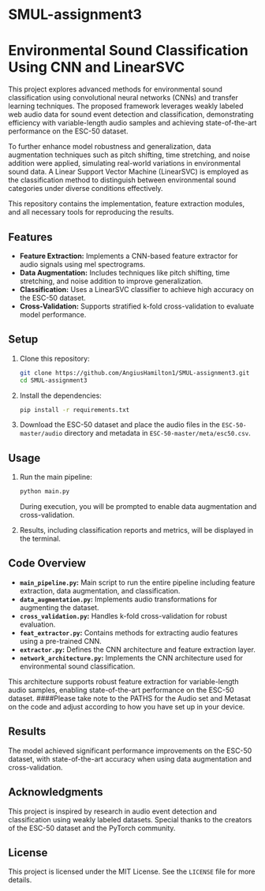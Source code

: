 # SMUL-assignment3

# Environmental Sound Classification Using CNN and LinearSVC

This project explores advanced methods for environmental sound classification using convolutional neural networks (CNNs) and transfer learning techniques. The proposed framework leverages weakly labeled web audio data for sound event detection and classification, demonstrating efficiency with variable-length audio samples and achieving state-of-the-art performance on the ESC-50 dataset. 

To further enhance model robustness and generalization, data augmentation techniques such as pitch shifting, time stretching, and noise addition were applied, simulating real-world variations in environmental sound data. A Linear Support Vector Machine (LinearSVC) is employed as the classification method to distinguish between environmental sound categories under diverse conditions effectively.

This repository contains the implementation, feature extraction modules, and all necessary tools for reproducing the results.

## Features
- **Feature Extraction:** Implements a CNN-based feature extractor for audio signals using mel spectrograms.
- **Data Augmentation:** Includes techniques like pitch shifting, time stretching, and noise addition to improve generalization.
- **Classification:** Uses a LinearSVC classifier to achieve high accuracy on the ESC-50 dataset.
- **Cross-Validation:** Supports stratified k-fold cross-validation to evaluate model performance.

## Setup

1. Clone this repository:
   ```bash
   git clone https://github.com/AngiusHamilton1/SMUL-assignment3.git
   cd SMUL-assignment3
   ```
2. Install the dependencies:
   ```bash
   pip install -r requirements.txt
   ```

3. Download the ESC-50 dataset and place the audio files in the `ESC-50-master/audio` directory and metadata in `ESC-50-master/meta/esc50.csv`.

## Usage

1. Run the main pipeline:
   ```bash
   python main.py
   ```
   During execution, you will be prompted to enable data augmentation and cross-validation.

2. Results, including classification reports and metrics, will be displayed in the terminal.

## Code Overview

- **`main_pipeline.py`:** Main script to run the entire pipeline including feature extraction, data augmentation, and classification.
- **`data_augmentation.py`:** Implements audio transformations for augmenting the dataset.
- **`cross_validation.py`:** Handles k-fold cross-validation for robust evaluation.
- **`feat_extractor.py`:** Contains methods for extracting audio features using a pre-trained CNN.
- **`extractor.py`:** Defines the CNN architecture and feature extraction layer.
- **`network_architecture.py`:** Implements the CNN architecture used for environmental sound classification.

This architecture supports robust feature extraction for variable-length audio samples, enabling state-of-the-art performance on the ESC-50 dataset.
####Please take note to the PATHS for the Audio set and Metasat on the code and adjust according to how you have set up in your device.

## Results
The model achieved significant performance improvements on the ESC-50 dataset, with state-of-the-art accuracy when using data augmentation and cross-validation.

## Acknowledgments
This project is inspired by research in audio event detection and classification using weakly labeled datasets. Special thanks to the creators of the ESC-50 dataset and the PyTorch community. 

## License
This project is licensed under the MIT License. See the `LICENSE` file for more details.
